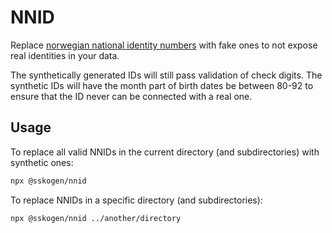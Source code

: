 # NNID

Replace [norwegian national identity numbers](https://no.wikipedia.org/wiki/F%C3%B8dselsnummer) with fake ones to not expose real identities in your data. 

The synthetically generated IDs will still pass validation of check digits. The synthetic
IDs will have the month part of birth dates be between 80-92 to ensure that the ID never can be connected with a real one. 

## Usage
To replace all valid NNIDs in the current directory (and subdirectories) with synthetic ones:
```bash
npx @sskogen/nnid
```

To replace NNIDs in a specific directory (and subdirectories):
```bash
npx @sskogen/nnid ../another/directory
```